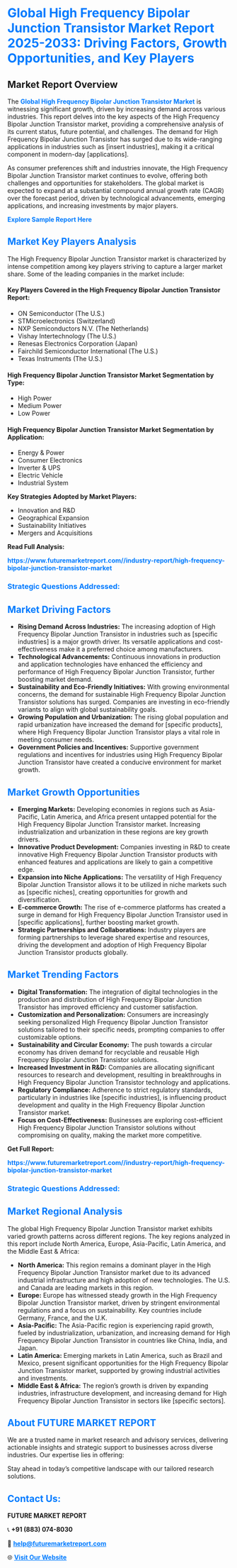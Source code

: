 <h1 style="color: #007BFF;">Global High Frequency Bipolar Junction Transistor Market Report 2025-2033: Driving Factors, Growth Opportunities, and Key Players</h1>

<section id="overview">
<h2>Market Report Overview</h2>
<p>The <a href="https://www.futuremarketreport.com//industry-report/high-frequency-bipolar-junction-transistor-market" style="color: #007BFF; text-decoration: none;"><strong>Global High Frequency Bipolar Junction Transistor Market</strong></a> is witnessing significant growth, driven by increasing demand across various industries. This report delves into the key aspects of the High Frequency Bipolar Junction Transistor market, providing a comprehensive analysis of its current status, future potential, and challenges. The demand for High Frequency Bipolar Junction Transistor has surged due to its wide-ranging applications in industries such as [insert industries], making it a critical component in modern-day [applications].</p>
<p>As consumer preferences shift and industries innovate, the High Frequency Bipolar Junction Transistor market continues to evolve, offering both challenges and opportunities for stakeholders. The global market is expected to expand at a substantial compound annual growth rate (CAGR) over the forecast period, driven by technological advancements, emerging applications, and increasing investments by major players.</p>
</section>

<section id="overview">
<p><a href="https://www.futuremarketreport.com//request-sample/reportId=76336" style="color: #007BFF; text-decoration: none;"><strong>Explore Sample Report Here</strong></a></p>
</section>

<section id="key-players">
<h2 style="color: #007BFF;">Market Key Players Analysis</h2>
<p>The High Frequency Bipolar Junction Transistor market is characterized by intense competition among key players striving to capture a larger market share. Some of the leading companies in the market include:</p>
<h4>Key Players Covered in the High Frequency Bipolar Junction Transistor Report:</h4>
<ul><li>ON Semiconductor (The U.S.)</li><li>STMicroelectronics (Switzerland)</li><li>NXP Semiconductors N.V. (The Netherlands)</li><li>Vishay Intertechnology (The U.S.)</li><li>Renesas Electronics Corporation (Japan)</li><li>Fairchild Semiconductor International (The U.S.)</li><li>Texas Instruments (The U.S.)</li></ul>
<h4>High Frequency Bipolar Junction Transistor Market Segmentation by Type:</h4>
<ul><li>High Power</li><li>Medium Power</li><li>Low Power</li></ul>

<h4>High Frequency Bipolar Junction Transistor Market Segmentation by Application:</h4>
<ul><li>Energy &amp; Power</li><li>Consumer Electronics</li><li>Inverter &amp; UPS</li><li>Electric Vehicle</li><li>Industrial System</li></ul>
<p><strong>Key Strategies Adopted by Market Players:</strong></p>
<ul>
<li>Innovation and R&D</li>
<li>Geographical Expansion</li>
<li>Sustainability Initiatives</li>
<li>Mergers and Acquisitions</li>
</ul>
</section>

<section>
<p><strong>Read Full Analysis: </strong></p><a href="https://www.futuremarketreport.com//industry-report/high-frequency-bipolar-junction-transistor-market" style="color: #007BFF; text-decoration: none;"><strong>https://www.futuremarketreport.com//industry-report/high-frequency-bipolar-junction-transistor-market</strong></a>
<h3 style="color: #007BFF;">Strategic Questions Addressed:</h3>
</section>

<section id="driving-factors">
<h2 style="color: #007BFF;">Market Driving Factors</h2>
<ul>
<li><strong>Rising Demand Across Industries:</strong> The increasing adoption of High Frequency Bipolar Junction Transistor in industries such as [specific industries] is a major growth driver. Its versatile applications and cost-effectiveness make it a preferred choice among manufacturers.</li>
<li><strong>Technological Advancements:</strong> Continuous innovations in production and application technologies have enhanced the efficiency and performance of High Frequency Bipolar Junction Transistor, further boosting market demand.</li>
<li><strong>Sustainability and Eco-Friendly Initiatives:</strong> With growing environmental concerns, the demand for sustainable High Frequency Bipolar Junction Transistor solutions has surged. Companies are investing in eco-friendly variants to align with global sustainability goals.</li>
<li><strong>Growing Population and Urbanization:</strong> The rising global population and rapid urbanization have increased the demand for [specific products], where High Frequency Bipolar Junction Transistor plays a vital role in meeting consumer needs.</li>
<li><strong>Government Policies and Incentives:</strong> Supportive government regulations and incentives for industries using High Frequency Bipolar Junction Transistor have created a conducive environment for market growth.</li>
</ul>
</section>

<section id="growth-opportunities">
<h2 style="color: #007BFF;">Market Growth Opportunities</h2>
<ul>
<li><strong>Emerging Markets:</strong> Developing economies in regions such as Asia-Pacific, Latin America, and Africa present untapped potential for the High Frequency Bipolar Junction Transistor market. Increasing industrialization and urbanization in these regions are key growth drivers.</li>
<li><strong>Innovative Product Development:</strong> Companies investing in R&D to create innovative High Frequency Bipolar Junction Transistor products with enhanced features and applications are likely to gain a competitive edge.</li>
<li><strong>Expansion into Niche Applications:</strong> The versatility of High Frequency Bipolar Junction Transistor allows it to be utilized in niche markets such as [specific niches], creating opportunities for growth and diversification.</li>
<li><strong>E-commerce Growth:</strong> The rise of e-commerce platforms has created a surge in demand for High Frequency Bipolar Junction Transistor used in [specific applications], further boosting market growth.</li>
<li><strong>Strategic Partnerships and Collaborations:</strong> Industry players are forming partnerships to leverage shared expertise and resources, driving the development and adoption of High Frequency Bipolar Junction Transistor products globally.</li>
</ul>
</section>

<section id="trending-factors">
<h2 style="color: #007BFF;">Market Trending Factors</h2>
<ul>
<li><strong>Digital Transformation:</strong> The integration of digital technologies in the production and distribution of High Frequency Bipolar Junction Transistor has improved efficiency and customer satisfaction.</li>
<li><strong>Customization and Personalization:</strong> Consumers are increasingly seeking personalized High Frequency Bipolar Junction Transistor solutions tailored to their specific needs, prompting companies to offer customizable options.</li>
<li><strong>Sustainability and Circular Economy:</strong> The push towards a circular economy has driven demand for recyclable and reusable High Frequency Bipolar Junction Transistor solutions.</li>
<li><strong>Increased Investment in R&D:</strong> Companies are allocating significant resources to research and development, resulting in breakthroughs in High Frequency Bipolar Junction Transistor technology and applications.</li>
<li><strong>Regulatory Compliance:</strong> Adherence to strict regulatory standards, particularly in industries like [specific industries], is influencing product development and quality in the High Frequency Bipolar Junction Transistor market.</li>
<li><strong>Focus on Cost-Effectiveness:</strong> Businesses are exploring cost-efficient High Frequency Bipolar Junction Transistor solutions without compromising on quality, making the market more competitive.</li>
</ul>
</section>

<section>
<p><strong>Get Full Report: </strong></p><a href="https://www.futuremarketreport.com//industry-report/high-frequency-bipolar-junction-transistor-market" style="color: #007BFF; text-decoration: none;"><strong>https://www.futuremarketreport.com//industry-report/high-frequency-bipolar-junction-transistor-market</strong></a>
<h3 style="color: #007BFF;">Strategic Questions Addressed:</h3>
</section>


<section id="regional-analysis">
<h2 style="color: #007BFF;">Market Regional Analysis</h2>
<p>The global High Frequency Bipolar Junction Transistor market exhibits varied growth patterns across different regions. The key regions analyzed in this report include North America, Europe, Asia-Pacific, Latin America, and the Middle East & Africa:</p>
<ul>
<li><strong>North America:</strong> This region remains a dominant player in the High Frequency Bipolar Junction Transistor market due to its advanced industrial infrastructure and high adoption of new technologies. The U.S. and Canada are leading markets in this region.</li>
<li><strong>Europe:</strong> Europe has witnessed steady growth in the High Frequency Bipolar Junction Transistor market, driven by stringent environmental regulations and a focus on sustainability. Key countries include Germany, France, and the U.K.</li>
<li><strong>Asia-Pacific:</strong> The Asia-Pacific region is experiencing rapid growth, fueled by industrialization, urbanization, and increasing demand for High Frequency Bipolar Junction Transistor in countries like China, India, and Japan.</li>
<li><strong>Latin America:</strong> Emerging markets in Latin America, such as Brazil and Mexico, present significant opportunities for the High Frequency Bipolar Junction Transistor market, supported by growing industrial activities and investments.</li>
<li><strong>Middle East & Africa:</strong> The region’s growth is driven by expanding industries, infrastructure development, and increasing demand for High Frequency Bipolar Junction Transistor in sectors like [specific sectors].</li>
</ul>
</section>

<footer>
<h2 style="color: #007BFF;">About FUTURE MARKET REPORT</h2>
<p>We are a trusted name in market research and advisory services, delivering actionable insights and strategic support to businesses across diverse industries. Our expertise lies in offering:</p>

<p>Stay ahead in today’s competitive landscape with our tailored research solutions.</p>

<h2 style="color: #007BFF;">Contact Us:</h2>
<p><strong>FUTURE MARKET REPORT</strong></p>
<p>📞 <strong>+91 (883) 074-8030</strong></p>
<p>📧 <strong><a href="mailto:help@futuremarketreport.com" style="color: #007BFF;">help@futuremarketreport.com</a></strong></p>
<p>🌐 <strong><a href="https://www.futuremarketreport.com/" style="color: #007BFF;">Visit Our Website</a></strong></p>
</footer>